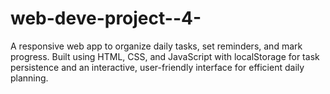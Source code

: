 # web-deve-project--4-
A responsive web app to organize daily tasks, set reminders, and mark progress. Built using HTML, CSS, and JavaScript with localStorage for task persistence and an interactive, user-friendly interface for efficient daily planning. 
